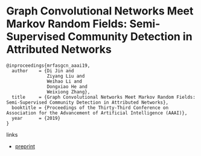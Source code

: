 # Graph Convolutional Networks Meet Markov Random Fields: Semi-Supervised Community Detection in Attributed Networks

```
@inproceedings{mrfasgcn_aaai19,
  author    = {Di Jin and
               Ziyang Liu and
               Weihao Li and
               Dongxiao He and
               Weixiong Zhang},
  title     = {Graph Convolutional Networks Meet Markov Random Fields: Semi-Supervised Community Detection in Attributed Networks},
  booktitle = {Proceedings of the Thirty-Third Conference on Association for the Advancement of Artificial Intelligence (AAAI)},
  year      = {2019}
}
```

links
- [preprint](https://www.aaai.org/Papers/AAAI/2019/AAAI-JinDi2.4306.pdf)
